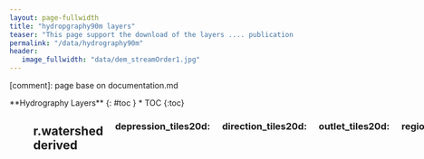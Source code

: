 ```yaml
---
layout: page-fullwidth
title: "hydropgraphy90m layers"
teaser: "This page support the download of the layers .... publication ...."
permalink: "/data/hydrography90m"
header:
   image_fullwidth: "data/dem_streamOrder1.jpg"
---
```


<style>
	table, th, td {border: 0px solid black; background-color: white;}
</style>


[comment]: page base on documentation.md

<div class="row">
<div class="medium-4 medium-push-8 columns" markdown="1">
<div class="panel radius" markdown="1">
**Hydrography Layers**
{: #toc }
*  TOC
{:toc}
</div>
</div><!-- /.medium-4.columns -->

<div class="medium-8 medium-pull-4 columns" markdown="1">

<table style="width:100%">
	<tr>
		<th colspan="2" style="font-size: 30px;">Flow Accumulation</th>
	</tr>
	<tr>
		<td rowspan="4">
			<img src="/hydrography.org/images/data/hydrography90m/flow-accumulation.png" alt="Flow Accumulation" width="530"/>
		</td>
		<td><a href="https://public.igb-berlin.de/index.php/s/agciopgzXjWswF4?path=%2Fr.watershed%2Faccumulation_tiles20d" target="_blank">
		r.watershed  accumulation_tiles20d  Flow accumulation (raster) km2 </a>
		</td>
	</tr>
	<tr>
		<td></td>
	</tr>
	<tr>
		<td></td>
	</tr>
	<tr>
		<td></td>
	</tr>
	
	<tr>
		<th colspan="2" style="font-size: 30px;">Drainage Basin</th>
	</tr>
	<tr>
		<td rowspan="4">
			<img src="/hydrography.org/images/data/hydrography90m/drainage-basin.png" alt="Drainage Basin" width="280"/>
		</td>
		<td><a href="https://public.igb-berlin.de/index.php/s/agciopgzXjWswF4?path=%2Fr.watershed%2Fbasin_tiles20d" target="_blank">
		r.watershed : basin_tiles20d : Drainage basin (raster) : IDs from 1 to 1,676,628 : basin_*.tif</a>
		</td>
	</tr> 
	<tr>
		<td><a href="https://public.igb-berlin.de/index.php/s/agciopgzXjWswF4?path=%2Fr.watershed%2Fbasin_tiles20d" target="_blank">
		r.watershed : basin_tiles20d : Drainage basin (vector) : IDs from 1 to 1,676,628 : basin_*.gpkg</a>
		</td>
	</tr>
	<tr>
		<td></td>
	</tr>
	<tr>
		<td></td>
	</tr>
</table>


## r.watershed derived   

### depression_tiles20d: 
### direction_tiles20d: 
### outlet_tiles20d: 
### regional_unit
### segment_tiles20d: 
### sub_catchment_tiles20d:
### accumulation_tiles20d:
### basin_tiles20d: 

## r.stream.order derived 
test add image icon  {#formats}

bla bla for r.watershed 

### Straller

Download link

### Henke

Download link

